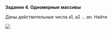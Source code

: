 **Задание 4. Одномерные массивы**

Даны действительные числа a1, a2 … an.  Найти

![](https://github.com/alterG/javase01/blob/master/src/t06/example01.PNG?raw=true)
